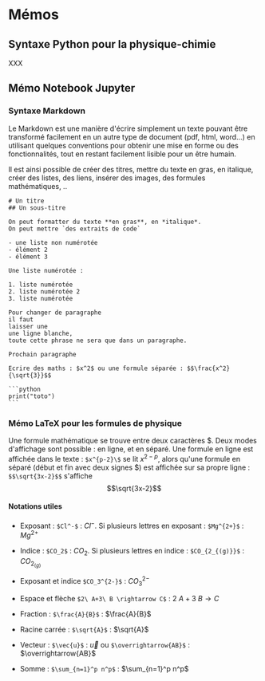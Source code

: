 
# Mémos
## Syntaxe Python pour la physique-chimie

XXX

## Mémo Notebook Jupyter
### Syntaxe Markdown

Le Markdown est une manière d'écrire simplement un texte pouvant être
transformé facilement en un autre type de document (pdf, html,
word...) en utilisant quelques conventions pour obtenir une mise en
forme ou des fonctionnalités, tout en restant facilement lisible pour
un être humain.

Il est ainsi possible de créer des titres, mettre du texte en gras, en
italique, créer des listes, des liens, insérer des images, des
formules mathématiques, ..

	# Un titre
	## Un sous-titre
    
	On peut formatter du texte **en gras**, en *italique*.
	On peut mettre `des extraits de code`
    
	- une liste non numérotée
    - élément 2
    - élément 3
    
	Une liste numérotée :
    
    1. liste numérotée
    2. liste numérotée 2
    3. liste numérotée

	Pour changer de paragraphe
    il faut 
    laisser une
    une ligne blanche,
	toute cette phrase ne sera que dans un paragraphe.
	
	Prochain paragraphe

	Ecrire des maths : $x^2$ ou une formule séparée : $$\frac{x^2}{\sqrt{3}}$$

	```python
    print("toto")
    ```

### Mémo LaTeX pour les formules de physique

Une formule mathématique se trouve entre deux caractères \$. Deux modes
d'affichage sont possible : en ligne, et en séparé. Une formule en
ligne est affichée dans le texte : `$x^{p-2}\$` se lit $x^{2-p}$, alors
qu'une formule en séparé (début et fin avec deux signes \$) est
affichée sur sa propre ligne : `$$\sqrt{3x-2}$$` s'affiche
$$\sqrt{3x-2}$$

#### Notations utiles

- Exposant : `$Cl^-$` : $Cl^-$. Si plusieurs lettres en exposant :
  `$Mg^{2+}$` : $Mg^{2+}$
- Indice : `$CO_2$` : $CO_2$. Si plusieurs lettres en indice :
  `$CO_{2_{(g)}}$` : $CO_{2_{(g)}}$
- Exposant et indice `$CO_3^{2-}$` : $CO_3^{2-}$ 
- Espace et flèche `$2\ A+3\ B \rightarrow C$` : $2\ A+3\ B \rightarrow C$

- Fraction : `$\frac{A}{B}$` : $\frac{A}{B}$
- Racine carrée : `$\sqrt{A}$` : $\sqrt{A}$
- Vecteur : `$\vec{u}$` : $\vec{u}$ ou `$\overrightarrow{AB}$` : $\overrightarrow{AB}$
- Somme : `$\sum_{n=1}^p n^p$` : $\sum_{n=1}^p n^p$

 

